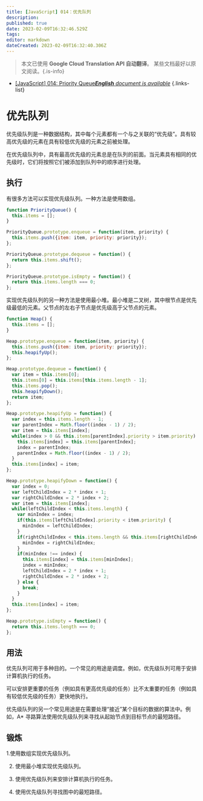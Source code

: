 ```yaml
---
title: [JavaScript] 014：优先队列
description: 
published: true
date: 2023-02-09T16:32:46.529Z
tags: 
editor: markdown
dateCreated: 2023-02-09T16:32:40.306Z
---
```


> 本文已使用 **Google Cloud Translation API 自动翻译**。
某些文档最好以原文阅读。{.is-info}



- [[JavaScript] 014: Priority Queue***English** document is available*](/en/Knowledge-base/Algorithm/javascript-014-priority-queue)
{.links-list}


# 优先队列

优先级队列是一种数据结构，其中每个元素都有一个与之关联的“优先级”。具有较高优先级的元素在具有较低优先级的元素之前被处理。

在优先级队列中，具有最高优先级的元素总是在队列的前面。当元素具有相同的优先级时，它们将按照它们被添加到队列中的顺序进行处理。

## 执行

有很多方法可以实现优先级队列。一种方法是使用数组。

```javascript
function PriorityQueue() {
  this.items = [];
}

PriorityQueue.prototype.enqueue = function(item, priority) {
  this.items.push({item: item, priority: priority});
};

PriorityQueue.prototype.dequeue = function() {
  return this.items.shift();
};

PriorityQueue.prototype.isEmpty = function() {
  return this.items.length === 0;
};
```

实现优先级队列的另一种方法是使用最小堆。最小堆是二叉树，其中根节点是优先级最低的元素。父节点的左右子节点是优先级高于父节点的元素。

```javascript
function Heap() {
  this.items = [];
}

Heap.prototype.enqueue = function(item, priority) {
  this.items.push({item: item, priority: priority});
  this.heapifyUp();
};

Heap.prototype.dequeue = function() {
  var item = this.items[0];
  this.items[0] = this.items[this.items.length - 1];
  this.items.pop();
  this.heapifyDown();
  return item;
};

Heap.prototype.heapifyUp = function() {
  var index = this.items.length - 1;
  var parentIndex = Math.floor((index - 1) / 2);
  var item = this.items[index];
  while(index > 0 && this.items[parentIndex].priority > item.priority) {
    this.items[index] = this.items[parentIndex];
    index = parentIndex;
    parentIndex = Math.floor((index - 1) / 2);
  }
  this.items[index] = item;
};

Heap.prototype.heapifyDown = function() {
  var index = 0;
  var leftChildIndex = 2 * index + 1;
  var rightChildIndex = 2 * index + 2;
  var item = this.items[index];
  while(leftChildIndex < this.items.length) {
    var minIndex = index;
    if(this.items[leftChildIndex].priority < item.priority) {
      minIndex = leftChildIndex;
    }
    if(rightChildIndex < this.items.length && this.items[rightChildIndex].priority < this.items[minIndex].priority) {
      minIndex = rightChildIndex;
    }
    if(minIndex !== index) {
      this.items[index] = this.items[minIndex];
      index = minIndex;
      leftChildIndex = 2 * index + 1;
      rightChildIndex = 2 * index + 2;
    } else {
      break;
    }
  }
  this.items[index] = item;
};

Heap.prototype.isEmpty = function() {
  return this.items.length === 0;
};
```

## 用法

优先队列可用于多种目的。一个常见的用途是调度。例如，优先级队列可用于安排计算机执行的任务。

可以安排更重要的任务（例如具有更高优先级的任务）比不太重要的任务（例如具有较低优先级的任务）更快地执行。

优先级队列的另一个常见用途是在需要处理“接近”某个目标的数据的算法中。例如，A* 寻路算法使用优先级队列来寻找从起始节点到目标节点的最短路径。

## 锻炼

1.使用数组实现优先级队列。

2. 使用最小堆实现优先级队列。

3. 使用优先级队列来安排计算机执行的任务。

4. 使用优先级队列寻找图中的最短路径。